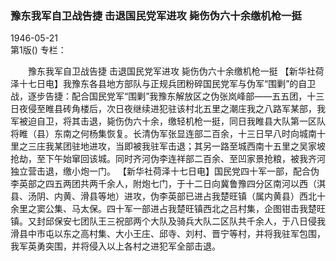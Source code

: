 ### 豫东我军自卫战告捷  击退国民党军进攻  毙伤伪六十余缴机枪一挺  

1946-05-21  
第1版()
专栏：

　　豫东我军自卫战告捷
    击退国民党军进攻
    毙伤伪六十余缴机枪一挺
    【新华社荷泽十七日电】我豫东各县地方部队与正规兵团粉碎国民党军与伪军“围剿”的自卫战，逐步告捷：配合国民党军“围剿”我豫东解放区之伪张岚峰部——五五团，十三日夜侵至睢县砖角楼后，次日夜继续进犯驻该村北五里之潮庄我之八路军某部，我军被迫自卫，将其击退，毙伤伪六十余，缴轻机枪一挺，同日我睢县大队第一区队将睢（县）东南之何杨集恢复。长清伪军张显连部二百余，十三日早八时向城南十里之三庄我某团驻地进攻，当即被我驻军击退；其另一路至城西南十五里之吴家坡抢劫，至下午始窜回该城。同时齐河伪李连祥部二百余、至凹家景抢粮，被我齐河独立营击退，缴小炮一门。
    【新华社荷泽十七日电】国民党四十军一部，配合伪李英部之四五两团共两千余人，附炮七门，于十二日向冀鲁豫四分区南河以西（淇县、汤阴、内黄、滑县等地）进攻，伪李英部已进占我楚旺镇（属内黄县）西北十余里之窦公集、马太保。四十军一部进占我楚旺镇西北之吕村集，企图钳击我楚旺镇。又封邱保安七团队王三祝部两个大队及骑兵大队二区队共千余人，于八日侵我滑县中市屯以东之高村集、大小王庄、邱寺、刘村、晋宁等村，并将我驻军包围，我军英勇突围，并将侵入以上各村之进犯军全部击退。  
